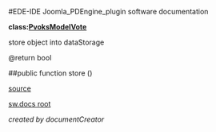 #EDE-IDE Joomla_PDEngine_plugin
software documentation

**class:[PvoksModelVote](../PvoksModelVote.md)**



store object into dataStorage

@return bool

##public function store () 


[source](../../../site/models/voteModel.php)

[sw.docs root](../)

*created by documentCreator*

